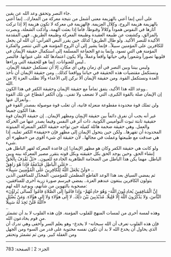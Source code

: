 ------------------------------------------------------------------------

جاء النصر وتحقق وعد الله عن يقين.  
على أنني إنما أعني بالهزيمة معنى أشمل من نتيجة معركة من المعارك.. إنما
أعني بالهزيمة هزيمة الروح، وكلال العزيمة. فالهزيمة في معركة لا تكون
هزيمة إلا إذا تركت آثارها في النفوس هموداً وكلالاً وقنوطاً. فأما إذا بعثت
الهمة، وأذكت الشعلة، وبصرت بالمزالق، وكشفت عن طبيعة العقيدة وطبيعة
المعركة وطبيعة الطريق.. فهي المقدمة الأكيدة للنصر الأكيد. ولو طال
الطريق! كذلك حين يقرر النص القرآني: أن الله لن يجعل للكافرين على
المؤمنين سبيلاً.. فإنما يشير إلى أن الروح المؤمنة هي التي تنتصر والفكرة
المؤمنة هي التي تسود. وإنما يدعو الجماعة المسلمة إلى استكمال حقيقة
الإيمان في قلوبها تصوراً وشعوراً وفي حياتها واقعاً وعملاً. وألا يكون
اعتمادها كله على عنوانها. فالنصر ليس للعنوانات. إنما هو للحقيقة التي
وراءها..  
وليس بيننا وبين النصر في أي زمان وفي أي مكان، إلا أن نستكمل حقيقة
الإيمان. ونستكمل مقتضيات هذه الحقيقة في حياتنا وواقعنا كذلك.. ومن حقيقة
الإيمان أن نأخذ العدة ونستكمل القوة. ومن حقيقة الإيمان ألا نركن إلى
الأعداء وألا نطلب العزة إلا من الله.  
ووعد الله هذا الأكيد، يتفق تماماً مع حقيقة الإيمان وحقيقة الكفر في هذا
الكون..  
إن الإيمان صلة بالقوة الكبرى، التي لا تضعف ولا تفنى.. وإن الكفر انقطاع
عن تلك القوة وانعزال عنها..  
ولن تملك قوة محدودة مقطوعة منعزلة فانية، أن تغلب قوة موصولة بمصدر القوة
في هذا الكون جميعاً.  
غير أنه يجب أن نفرق دائماً بين حقيقة الإيمان ومظهر الإيمان.. إن حقيقة
الإيمان قوة حقيقية ثابتة ثبوت النواميس الكونية. ذات أثر في النفس وفيما
يصدر عنها من الحركة والعمل. وهي حقيقة ضخمة هائلة كفيلة حين تواجه حقيقة
الكفر المنعزلة المبتوتة المحدودة أن تقهرها.. ولكن حين يتحول الإيمان إلى
مظهر فإن «حقيقة» الكفر تغلبه، إذا هي صدقت مع طبيعتها وعملت في مجالها..
لأن حقيقة أي شيء أقوى من «مظهر» أي شيء.  
ولو كانت هي حقيقة الكفر وكان هو مظهر الإيمان! إن قاعدة المعركة لقهر
الباطل هي إنشاء الحق. وحين يوجد الحق بكل حقيقته وبكل قوته يتقرر مصير
المعركة بينه وبين الباطل. مهما يكن هذا الباطل من الضخامة الظاهرية
الخادعة للعيون.. «بَلْ نَقْذِفُ بِالْحَقِّ عَلَى الْباطِلِ فَيَدْمَغُهُ فَإِذا هُوَ زاهِقٌ» ..  
«وَلَنْ يَجْعَلَ اللَّهُ لِلْكافِرِينَ عَلَى الْمُؤْمِنِينَ سَبِيلًا» ..  
ثم يمضي السياق بعد هذا الوعد القاطع المطمئن للمؤمنين، المخذّل للمنافقين
الذين يتولون الكافرين يبتغون عندهم العزة.. يمضي فيرسم صورة زرية أخرى
للمنافقين، مصحوبة بالتهوين من شأنهم، وبوعيد الله لهم:  
«إِنَّ الْمُنافِقِينَ يُخادِعُونَ اللَّهَ- وَهُوَ خادِعُهُمْ- وَإِذا قامُوا إِلَى الصَّلاةِ قامُوا
كُسالى يُراؤُنَ النَّاسَ، وَلا يَذْكُرُونَ اللَّهَ إِلَّا قَلِيلًا. مُذَبْذَبِينَ بَيْنَ ذلِكَ. لا إِلى
هؤُلاءِ وَلا إِلى هؤُلاءِ. وَمَنْ يُضْلِلِ اللَّهُ فَلَنْ تَجِدَ لَهُ سَبِيلًا»  
..  
وهذه لمسة أخرى من لمسات المنهج للقلوب المؤمنة. فإن هذه القلوب لا بد أن
تشمئز من قوم يخادعون الله.  
فإن هذه القلوب تعرف أن الله سبحانه- لا يخدع- وهو يعلم السر وأخفى وهي
تدرك أن الذي يحاول أن يخدع الله لا بد أن تكون نفسه محتوية على قدر من
السوء ومن الجهل ومن الغفلة كبير. ومن ثم تشمئز وتحتقر

------------------------------------------------------------------------

الجزء: 2 ¦ الصفحة: 783
